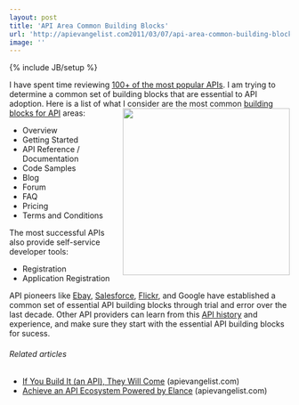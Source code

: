 ```yaml
---
layout: post
title: 'API Area Common Building Blocks'
url: 'http://apievangelist.com2011/03/07/api-area-common-building-blocks/'
image: ''
---
```

{% include JB/setup %}
I have spent time reviewing <a title="100+ Most Popular APIs" href="http://www.programmableweb.com/apis/directory/1?sort=mashups">100+ of the most popular APIs</a>. I am trying to determine a common set of building blocks that are essential to API adoption.
Here is a list of what I consider are the most common <a title="Building Blocks for API" href="http://www.apievangelist.com/ecosystem-building-blocks.php">building blocks for API</a> areas: <img src="http://kinlane-productions.s3.amazonaws.com/api-evangelist/building%20blocks.jpg"  width="300" align="right" />
<ul >
     <li>Overview
     </li>
     <li>Getting Started
     </li>
     <li>API Reference / Documentation
     </li>
     <li>Code Samples
     </li>
     <li>Blog
     </li>
     <li>Forum
     </li>
     <li>FAQ
     </li>
     <li>Pricing
     </li>
     <li>Terms and Conditions
     </li>
</ul>The most successful APIs also provide self-service developer tools:
<ul >
     <li>Registration
     </li>
     <li>Application Registration
     </li>
</ul>API pioneers like <a title="Ebay" href="http://blog.apievangelist.com/2011/01/26/history-of-apis-ebay/">Ebay</a>, <a title="Salesforce" href="http://blog.apievangelist.com/2011/01/28/history-of-apis-salesforce-com/">Salesforce</a>, <a title="Flickr" href="http://blog.apievangelist.com/2011/02/09/history-of-apis-flickr-api/">Flickr</a>, and Google have established a common set of essential API building blocks through trial and error over the last decade.
Other API providers can learn from this <a title="API History" href="http://blog.apievangelist.com/2011/02/10/history-of-apis-birth-through-social/">API history</a> and experience, and make sure they start with the essential API building blocks for sucess.
<h6 >
     Related articles
</h6>
<ul >
     <li >
          <a href="http://blog.apievangelist.com/2011/02/28/if-you-build-it-they-will-come/">If You Build It (an API), They Will Come</a> (apievangelist.com)
     </li>
     <li >
          <a href="http://blog.apievangelist.com/2011/02/28/achieve-an-api-ecosystem-with-powered-by-elance/">Achieve an API Ecosystem Powered by Elance</a> (apievangelist.com)
     </li>
</ul>
